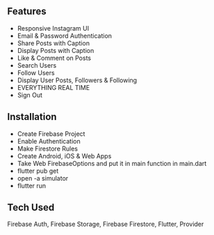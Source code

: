 ## Features
- Responsive Instagram UI
- Email & Password Authentication
- Share Posts with Caption
- Display Posts with Caption
- Like & Comment on Posts
- Search Users
- Follow Users
- Display User Posts, Followers & Following
- EVERYTHING REAL TIME
- Sign Out


## Installation
- Create Firebase Project
- Enable Authentication
- Make Firestore Rules
- Create Android, iOS & Web Apps
- Take Web FirebaseOptions and put it in main function in main.dart
- flutter pub get
-  open -a simulator
- flutter run

## Tech Used
Firebase Auth, Firebase Storage, Firebase Firestore, Flutter, Provider


